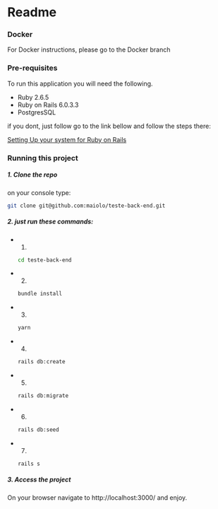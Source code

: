 # Readme

### Docker

For Docker instructions, please go to the Docker branch

### Pre-requisites

To run this application you will need the following. 

- Ruby 2.6.5
- Ruby on Rails 6.0.3.3
- PostgresSQL

if you dont, just follow go to the link bellow and follow the steps there:

[Setting Up your system for Ruby on Rails](https://gorails.com/setup)

### Running this project

##### 1. Clone the repo
  on your console type:
  ```bash
  git clone git@github.com:maiolo/teste-back-end.git
 ```
##### 2. just run these commands:
  - 1.  
      ```bash
      cd teste-back-end
      ```
  - 2.
      ```bash
      bundle install
      ```
   - 3.
      ```bash
      yarn
      ```
   - 4.
      ```bash
      rails db:create
      ```
   - 5.
       ```bash
       rails db:migrate
       ```
   - 6.
       ```bash
       rails db:seed
       ```
   - 7.
       ```bash
       rails s
       ```
  ##### 3. Access the project
   On your browser navigate to http://localhost:3000/ and enjoy.
